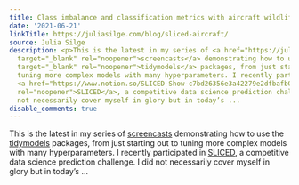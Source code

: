 ```yaml
---
title: Class imbalance and classification metrics with aircraft wildlife strikes
date: '2021-06-21'
linkTitle: https://juliasilge.com/blog/sliced-aircraft/
source: Julia Silge
description: <p>This is the latest in my series of <a href="https://juliasilge.com/category/tidymodels/"
  target="_blank" rel="noopener">screencasts</a> demonstrating how to use the <a href="https://www.tidymodels.org/"
  target="_blank" rel="noopener">tidymodels</a> packages, from just starting out to
  tuning more complex models with many hyperparameters. I recently participated in
  <a href="https://www.notion.so/SLICED-Show-c7bd26356e3a42279e2dfbafb0480073" target="_blank"
  rel="noopener">SLICED</a>, a competitive data science prediction challenge. I did
  not necessarily cover myself in glory but in today’s ...
disable_comments: true
---
```

<p>This is the latest in my series of <a href="https://juliasilge.com/category/tidymodels/" target="_blank" rel="noopener">screencasts</a> demonstrating how to use the <a href="https://www.tidymodels.org/" target="_blank" rel="noopener">tidymodels</a> packages, from just starting out to tuning more complex models with many hyperparameters. I recently participated in <a href="https://www.notion.so/SLICED-Show-c7bd26356e3a42279e2dfbafb0480073" target="_blank" rel="noopener">SLICED</a>, a competitive data science prediction challenge. I did not necessarily cover myself in glory but in today’s ...
